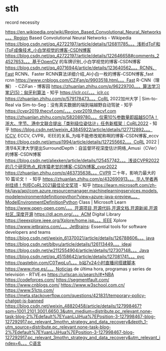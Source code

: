 # sth
record necessity

https://en.wikipedia.org/wiki/Region_Based_Convolutional_Neural_Networks。。。Region Based Convolutional Neural Networks - Wikipedia
https://blog.csdn.net/qq_42722197/article/details/126811785。。。浅析dToF和iToF成像技术_小白学视觉的博客-CSDN博客
https://blog.csdn.net/qq_42722197/article/details/122646658#comments_24527653。。。基于OpenCV 的车牌识别_小白学视觉的博客-CSDN博客
https://blog.csdn.net/qq_40716944/article/details/123640562。。。RCNN、Fast RCNN、Faster RCNN算法详细介绍_AI小白一枚的博客-CSDN博客_fast rcnn
https://www.cnblogs.com/CZiFan/p/9903518.html。。。Fast R-CNN（理解） - CZiFan - 博客园
https://zhuanlan.zhihu.com/p/96229700。。。算法学习笔记(5)：匈牙利算法 - 知乎
https://iclr.cc/。。。iclr.cc
https://zhuanlan.zhihu.com/p/579178473。。。CoRL 2022加州大学 | Sim-to-Real via Sim-to-Seg：没有真实数据的端到端越野自动驾驶 - 知乎
https://cvpr2019.thecvf.com/。。。cvpr2019.thecvf.com
https://zhuanlan.zhihu.com/p/582089780。。。仅需10%参数量即超越SOTA！浙大、字节、港中文联合提出「类别级位姿估计」任务新框架｜CoRL2022 - 知乎
https://blog.csdn.net/weixin_43845922/article/details/127712892。。。ICCV, ECCV, CVPR，IEEE的关系_为啥不能修改昵称啊的博客-CSDN博客_eccv
https://blog.csdn.net/amusi1994/article/details/127255662。。。CoRL 2022 | 清华&天津大学提出SurroundDepth：自监督环视深度估计网络_Amusi（CVer）的博客-CSDN博客
https://blog.csdn.net/aliexken/article/details/125457742。。。浅谈CVPR2022的几个研究热点_程序猿老甘的博客-CSDN博客_cvpr2022
https://zhuanlan.zhihu.com/p/463735638。。。CVPR 二十年，影响力最大的 10 篇论文！ - 知乎
https://zhuanlan.zhihu.com/p/432690913。。。华人学者再创佳绩！包揽CoRL2021最佳论文奖项 - 知乎
https://learn.microsoft.com/zh-hk/java/api/com.azure.resourcemanager.machinelearningservices.models.modelenvironmentdefinitionpython?view=azure-java-preview。。。ModelEnvironmentDefinitionPython Class | Microsoft Learn
https://www.open-open.com/。。。开源项目,开源代码,开源文档,开源新闻,开源社区_深度开源
https://dl.acm.org/。。。ACM Digital Library
https://ieeexplore.ieee.org/Xplore/home.jsp。。。IEEE Xplore
https://www.jetbrains.com/。。。JetBrains: Essential tools for software developers and teams
https://blog.csdn.net/weixin_61370021/article/details/126788606。。。java
https://blog.csdn.net/blbyu/article/details/126113449。。。ideaj
https://blog.csdn.net/w2112554904/article/details/127307148。。。Java
https://blog.csdn.net/qq_45158642/article/details/127081741。。。pyc
https://pastebin.com/C0TwpLu1。。。b站7x24小时直播间搭建脚本
https://www.rtve.es/。。。Noticias de última hora, programas y series de televisión - RTVE.es
https://urlscan.io/search/#*NBA
https://codeforces.com/
https://segmentfault.com/
https://www.cnblogs.com/
https://www.w3school.com.cn/
https://www.51cto.com/
https://meta.stackoverflow.com/questions/421831/temporary-policy-chatgpt-is-banned
https://blog.csdn.net/weixin_48820458/article/details/127998467?spm=1001.2101.3001.6650.3&utm_medium=distribute.pc_relevant.none-task-blog-2%7Edefault%7EYuanLiJiHua%7EPosition-3-127998467-blog-127292917.pc_relevant_3mothn_strategy_and_data_recovery&depth_1-utm_source=distribute.pc_relevant.none-task-blog-2%7Edefault%7EYuanLiJiHua%7EPosition-3-127998467-blog-127292917.pc_relevant_3mothn_strategy_and_data_recovery&utm_relevant_index=6。。。C语言

